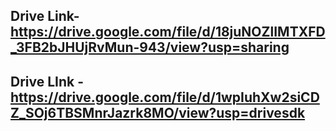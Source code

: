 ## Drive Link-https://drive.google.com/file/d/18juNOZlIMTXFD_3FB2bJHUjRvMun-943/view?usp=sharing
## Drive LInk -https://drive.google.com/file/d/1wpIuhXw2siCDZ_SOj6TBSMnrJazrk8MO/view?usp=drivesdk
